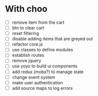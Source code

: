 # With choo


+ [ ] remove item from the cart
+ [ ] btn to clear cart
+ [ ] reset filtering
+ [ ] disable adding items that are greyed out
+ [ ] refactor core.js
+ [ ] use classes to define modules
+ [ ] establish routes
+ [ ] remove jquery
+ [ ] use yoyo to build ui components
+ [ ] add redux (mobx?) to manage state
+ [ ] change event system
+ [ ] make user authentication
+ [ ] add source maps to log errors
